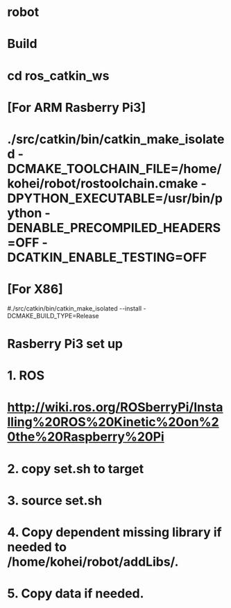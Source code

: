 # robot

# Build
# cd ros_catkin_ws
#
# [For ARM Rasberry Pi3]
# ./src/catkin/bin/catkin_make_isolated -DCMAKE_TOOLCHAIN_FILE=/home/kohei/robot/rostoolchain.cmake -DPYTHON_EXECUTABLE=/usr/bin/python -DENABLE_PRECOMPILED_HEADERS=OFF -DCATKIN_ENABLE_TESTING=OFF
# 
# [For X86]
#./src/catkin/bin/catkin_make_isolated --install -DCMAKE_BUILD_TYPE=Release



# Rasberry Pi3 set up
# 1. ROS
# http://wiki.ros.org/ROSberryPi/Installing%20ROS%20Kinetic%20on%20the%20Raspberry%20Pi

# 2. copy set.sh to target
# 3. source set.sh
# 4. Copy dependent missing library if needed to /home/kohei/robot/addLibs/.
# 5. Copy data if needed.
#

